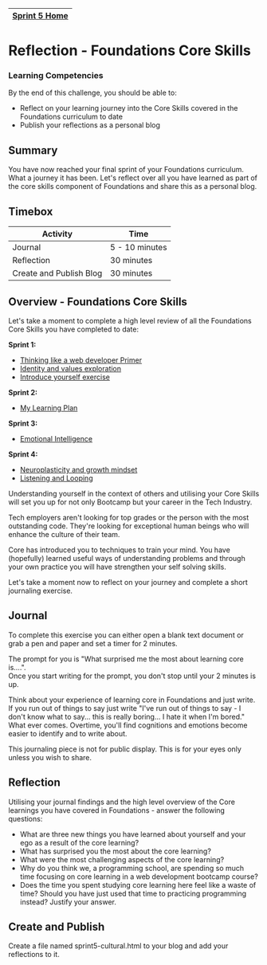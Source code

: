 [Sprint 5 Home](README.md)|
---|

# Reflection - Foundations Core Skills

### Learning Competencies
By the end of this challenge, you should be able to:

- Reflect on your learning journey into the Core Skills covered in the Foundations curriculum to date
- Publish your reflections as a personal blog

## Summary
You have now reached your final sprint of your Foundations curriculum.  What a journey it has been.  Let's reflect over all you have learned as part of the core skills component of Foundations and share this as a personal blog. 

## Timebox
Activity | Time|
------------|----------|
Journal | 5 - 10 minutes
Reflection | 30 minutes
Create and Publish Blog  | 30 minutes

## Overview - Foundations Core Skills
Let's take a moment to complete a high level review of all the Foundations Core Skills you have completed to date:

__Sprint 1:__
 - [Thinking like a web developer Primer](../sprint-1/think-like-a-programmer-primer.md)   
 - [Identity and values exploration](../sprint-1/core-identity-and-values.md) 
 - [Introduce yourself exercise](../sprint-1/core-introduce-yourself.md)  
 
 __Sprint 2:__
 - [My Learning Plan](../sprint-2/core-learning-plan.md)
 
 __Sprint 3:__
 - [Emotional Intelligence](../sprint-3/core-eq.md)
 
 __Sprint 4:__
 - [Neuroplasticity and growth mindset](../sprint-4/core-neuro-growth-mindset.md)
 - [Listening and Looping](../resources/listening-looping.md)


Understanding yourself in the context of others and utilising your Core Skills will set you up for not only Bootcamp but your career in the Tech Industry.

Tech employers aren't looking for top grades or the person with the most outstanding code.  They're looking for exceptional human beings who will enhance the culture of their team. 

Core has introduced you to techniques to train your mind.  You have (hopefully) learned useful ways of understanding problems and through your own practice you will have strengthen your self solving skills.

Let's take a moment now to reflect on your journey and complete a short journaling exercise.


## Journal

To complete this exercise you can either open a blank text document or grab a pen and paper and set a timer for 2 minutes.

The prompt for you is "What surprised me the most about learning core is....".\
Once you start writing for the prompt, you don't stop until your 2 minutes is up.  

Think about your experience of learning core in Foundations and just write.  
If you run out of things to say just write "I've run out of things to say - I don't know what to say... this is really boring... I hate it when I'm bored."  What ever comes.  Overtime, you'll find cognitions and emotions become easier to identify and to write about.  

This journaling piece is not for public display.  This is for your eyes only unless you wish to share.   


## Reflection

Utilising your journal findings and the high level overview of the Core learnings you have covered in Foundations - answer the following questions:

- What are three new things you have learned about yourself and your ego as a result of the core learning?
- What has surprised you the most about the core learning?
- What were the most challenging aspects of the core learning?
- Why do you think we, a programming school, are spending so much time focusing on core learning in a web development bootcamp course?
- Does the time you spent studying core learning here feel like a waste of time? Should you have just used that time to practicing programming instead? Justify your answer.

## Create and Publish

Create a file named sprint5-cultural.html to your blog and add your reflections to it. 

